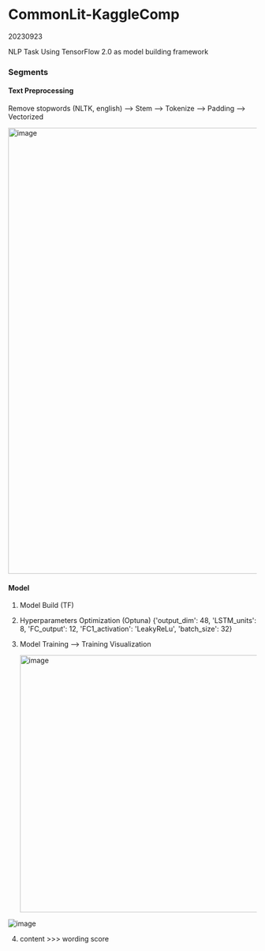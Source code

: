 # CommonLit-KaggleComp
20230923

NLP Task
Using TensorFlow 2.0 as model building framework

### Segments
#### Text Preprocessing
Remove stopwords (NLTK, english) --> Stem --> Tokenize --> Padding --> Vectorized

<img width="905" alt="image" src="https://github.com/user-attachments/assets/8cb085fc-13d3-468f-a3f5-c5694d366e3f" />


#### Model

1. Model Build (TF)

2. Hyperparameters Optimization (Optuna)
{'output_dim': 48,
 'LSTM_units': 8,
 'FC_output': 12,
 'FC1_activation': 'LeakyReLu',
 'batch_size': 32}
 
3. Model Training --> Training Visualization

   <img width="522" alt="image" src="https://github.com/user-attachments/assets/e0e0fe31-c828-4882-b822-2d1f2c976cdd" />
   
  ![image](https://github.com/user-attachments/assets/0886d358-d37f-4a1a-b3eb-81efc9327769)

4. content >>> wording score

